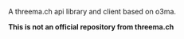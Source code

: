 A threema.ch api library and client based on o3ma.

**This is not an official repository from threema.ch**
